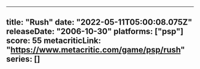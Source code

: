 
---
title: "Rush"
date: "2022-05-11T05:00:08.075Z"
releaseDate: "2006-10-30"
platforms: ["psp"]
score: 55
metacriticLink: "https://www.metacritic.com/game/psp/rush"
series: []
---
